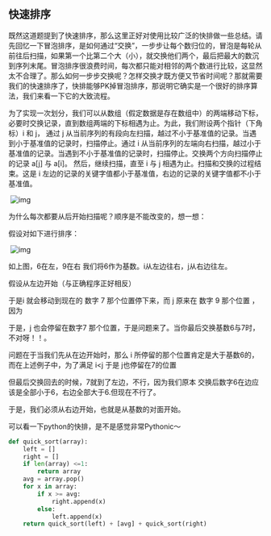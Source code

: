 ## 快速排序

​	既然这道题提到了快速排序，那么这里正好对使用比较广泛的快排做一些总结。请先回忆一下冒泡排序，是如何通过“交换”，一步步让每个数归位的，冒泡是每轮从前往后扫描，如果第一个比第二个大（小），就交换他们两个，最后把最大的数沉到序列末尾。冒泡排序很浪费时间，每次都只能对相邻的两个数进行比较，这显然太不合理了。那么如何一步步交换呢？怎样交换才既方便又节省时间呢？那就需要我们的快速排序了，快排能够PK掉冒泡排序，那说明它确实是一个很好的排序算法，我们来看一下它的大致流程。

​	为了实现一次划分，我们可以从数组（假定数据是存在数组中）的两端移动下标，必要时交换记录，直到数组两端的下标相遇为止。为此，我们附设两个指针（下角标）i 和 j， 通过 j 从当前序列的有段向左扫描，越过不小于基准值的记录。当遇到小于基准值的记录时，扫描停止。通过 i  从当前序列的左端向右扫描，越过小于基准值的记录。当遇到不小于基准值的记录时，扫描停止。交换两个方向扫描停止的记录 a[j] 与 a[i]。  然后，继续扫描，直至 i 与 j 相遇为止。扫描和交换的过程结束。这是 i  左边的记录的关键字值都小于基准值，右边的记录的关键字值都不小于基准值。

​                         ![img](http://bbs.ahalei.com/data/attachment/forum/201402/25/232129ogop8gk0r8y7l70k.png)



为什么每次都要从后开始扫描呢？顺序是不能改变的，想一想：

 假设对如下进行排序：

​                                                         ![img](http://images0.cnblogs.com/blog/751746/201507/171952161265077.jpg)

如上图，6在左，9在右  我们将6作为基数。i从左边往右，j从右边往左。

假设从左边开始（与正确程序正好相反）

于是i 就会移动到现在的 数字 7 那个位置停下来，而  j 原来在 数字 9 那个位置 ，因为

于是，j 也会停留在数字7 那个位置，于是问题来了。当你最后交换基数6与7时，不对呀！！。

问题在于当我们先从在边开始时，那么 i 所停留的那个位置肯定是大于基数6的，而在上述例子中，为了满足 i<j 于是 j也停留在7的位置

但最后交换回去的时候，7就到了左边，不行，因为我们原本 交换后数字6在边应该是全部小于6，右边全部大于6.但现在不行了。

于是，我们必须从右边开始，也就是从基数的对面开始。



可以看一下python的快排，是不是感觉非常Pythonic～

```python
def quick_sort(array):
    left = []
    right = []
    if len(array) <=1:
        return array
    avg = array.pop()
    for x in array:
        if x >= avg:
            right.append(x)
        else:
            left.append(x)
    return quick_sort(left) + [avg] + quick_sort(right)
```

